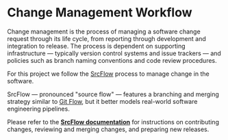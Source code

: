 # Change Management Workflow

Change management is the process of managing a software change request through its life cycle, from reporting through development and integration to release. The process is dependent on supporting infrastructure — typically version control systems and issue trackers — and policies such as branch naming conventions and code review procedures.

For this project we follow the [SrcFlow](https://github.com/srcflow/srcflow) process to manage change in the software.

SrcFlow — pronounced "source flow" — features a branching and merging strategy similar to [Git Flow](https://nvie.com/posts/a-successful-git-branching-model/), but it better models real-world software engineering pipelines.

Please refer to the **[SrcFlow documentation](https://github.com/srcflow/srcflow)** for instructions on contributing changes, reviewing and merging changes, and preparing new releases.
